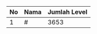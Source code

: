 | No | Nama            | Jumlah Level |
|----|-----------------|--------------|
| 1  | #    |    3653        |
